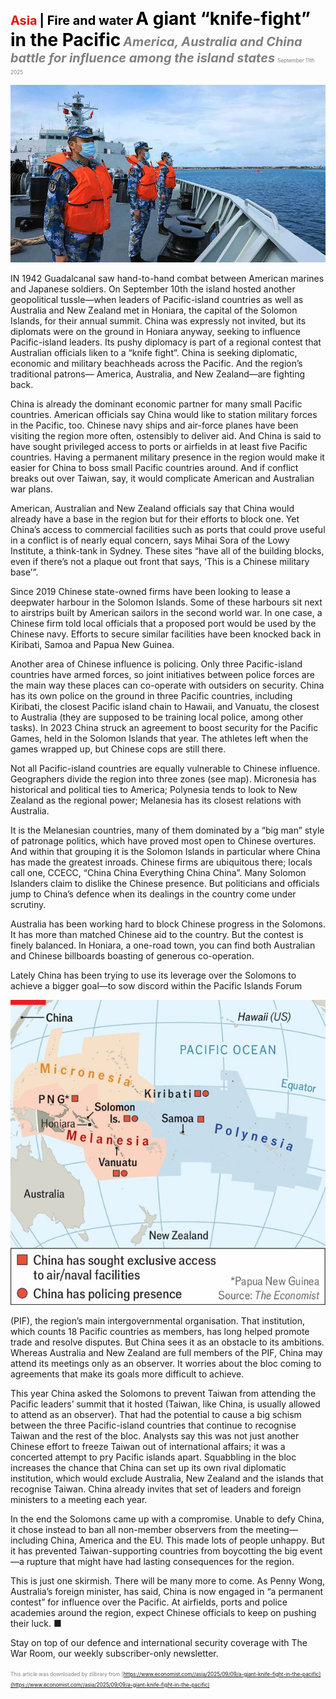 <span style="color:#E3120B; font-size:14.9pt; font-weight:bold;">Asia</span> <span style="color:#000000; font-size:14.9pt; font-weight:bold;">| Fire and water</span>
<span style="color:#000000; font-size:21.0pt; font-weight:bold;">A giant “knife-fight” in the Pacific</span>
<span style="color:#808080; font-size:14.9pt; font-weight:bold; font-style:italic;">America, Australia and China battle for influence among the island states</span>
<span style="color:#808080; font-size:6.2pt;">September 11th 2025</span>

![](../images/027_A_giant_knife-fight_in_the_Pacific/p0113_img01.jpeg)

IN 1942 Guadalcanal saw hand-to-hand combat between American marines and Japanese soldiers. On September 10th the island hosted another geopolitical tussle—when leaders of Pacific-island countries as well as Australia and New Zealand met in Honiara, the capital of the Solomon Islands, for their annual summit. China was expressly not invited, but its diplomats were on the ground in Honiara anyway, seeking to influence Pacific-island leaders. Its pushy diplomacy is part of a regional contest that Australian officials liken to a “knife fight”. China is seeking diplomatic, economic and military beachheads across the Pacific. And the region’s traditional patrons— America, Australia, and New Zealand—are fighting back.

China is already the dominant economic partner for many small Pacific countries. American officials say China would like to station military forces in the Pacific, too. Chinese navy ships and air-force planes have been visiting the region more often, ostensibly to deliver aid. And China is said to have sought privileged access to ports or airfields in at least five Pacific countries. Having a permanent military presence in the region would make it easier for China to boss small Pacific countries around. And if conflict breaks out over Taiwan, say, it would complicate American and Australian war plans.

American, Australian and New Zealand officials say that China would already have a base in the region but for their efforts to block one. Yet China’s access to commercial facilities such as ports that could prove useful in a conflict is of nearly equal concern, says Mihai Sora of the Lowy Institute, a think-tank in Sydney. These sites “have all of the building blocks, even if there’s not a plaque out front that says, ‘This is a Chinese military base’”.

Since 2019 Chinese state-owned firms have been looking to lease a deepwater harbour in the Solomon Islands. Some of these harbours sit next to airstrips built by American sailors in the second world war. In one case, a Chinese firm told local officials that a proposed port would be used by the Chinese navy. Efforts to secure similar facilities have been knocked back in Kiribati, Samoa and Papua New Guinea.

Another area of Chinese influence is policing. Only three Pacific-island countries have armed forces, so joint initiatives between police forces are the main way these places can co-operate with outsiders on security. China has its own police on the ground in three Pacific countries, including Kiribati, the closest Pacific island chain to Hawaii, and Vanuatu, the closest to Australia (they are supposed to be training local police, among other tasks). In 2023 China struck an agreement to boost security for the Pacific Games, held in the Solomon Islands that year. The athletes left when the games wrapped up, but Chinese cops are still there.

Not all Pacific-island countries are equally vulnerable to Chinese influence. Geographers divide the region into three zones (see map). Micronesia has historical and political ties to America; Polynesia tends to look to New Zealand as the regional power; Melanesia has its closest relations with Australia.

It is the Melanesian countries, many of them dominated by a “big man” style of patronage politics, which have proved most open to Chinese overtures. And within that grouping it is the Solomon Islands in particular where China has made the greatest inroads. Chinese firms are ubiquitous there; locals call one, CCECC, “China China Everything China China”. Many Solomon Islanders claim to dislike the Chinese presence. But politicians and officials jump to China’s defence when its dealings in the country come under scrutiny.

Australia has been working hard to block Chinese progress in the Solomons. It has more than matched Chinese aid to the country. But the contest is finely balanced. In Honiara, a one-road town, you can find both Australian and Chinese billboards boasting of generous co-operation.

Lately China has been trying to use its leverage over the Solomons to achieve a bigger goal—to sow discord within the Pacific Islands Forum

![](../images/027_A_giant_knife-fight_in_the_Pacific/p0115_img01.jpeg)

(PIF), the region’s main intergovernmental organisation. That institution, which counts 18 Pacific countries as members, has long helped promote trade and resolve disputes. But China sees it as an obstacle to its ambitions. Whereas Australia and New Zealand are full members of the PIF, China may attend its meetings only as an observer. It worries about the bloc coming to agreements that make its goals more difficult to achieve.

This year China asked the Solomons to prevent Taiwan from attending the Pacific leaders’ summit that it hosted (Taiwan, like China, is usually allowed to attend as an observer). That had the potential to cause a big schism between the three Pacific-island countries that continue to recognise Taiwan and the rest of the bloc. Analysts say this was not just another Chinese effort to freeze Taiwan out of international affairs; it was a concerted attempt to pry Pacific islands apart. Squabbling in the bloc increases the chance that China can set up its own rival diplomatic institution, which would exclude Australia, New Zealand and the islands that recognise Taiwan. China already invites that set of leaders and foreign ministers to a meeting each year.

In the end the Solomons came up with a compromise. Unable to defy China, it chose instead to ban all non-member observers from the meeting— including China, America and the EU. This made lots of people unhappy. But it has prevented Taiwan-supporting countries from boycotting the big event—a rupture that might have had lasting consequences for the region.

This is just one skirmish. There will be many more to come. As Penny Wong, Australia’s foreign minister, has said, China is now engaged in “a permanent contest” for influence over the Pacific. At airfields, ports and police academies around the region, expect Chinese officials to keep on pushing their luck. ■

Stay on top of our defence and international security coverage with The War Room, our weekly subscriber-only newsletter.

<span style="color:#808080; font-size:6.2pt;">This article was downloaded by zlibrary from [https://www.economist.com//asia/2025/09/09/a-giant-knife-fight-in-the-pacific](https://www.economist.com//asia/2025/09/09/a-giant-knife-fight-in-the-pacific)</span>